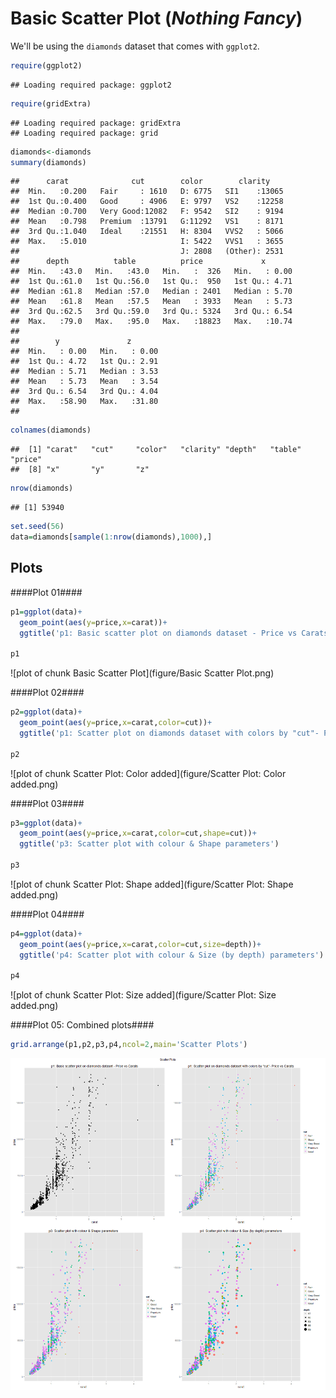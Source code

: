 Basic Scatter Plot (*Nothing Fancy*)
====================================

We'll be using the `diamonds` dataset that comes with `ggplot2`.


```r
require(ggplot2)
```

```
## Loading required package: ggplot2
```

```r
require(gridExtra)
```

```
## Loading required package: gridExtra
## Loading required package: grid
```

```r
diamonds<-diamonds
summary(diamonds)
```

```
##      carat              cut        color        clarity     
##  Min.   :0.200   Fair     : 1610   D: 6775   SI1    :13065  
##  1st Qu.:0.400   Good     : 4906   E: 9797   VS2    :12258  
##  Median :0.700   Very Good:12082   F: 9542   SI2    : 9194  
##  Mean   :0.798   Premium  :13791   G:11292   VS1    : 8171  
##  3rd Qu.:1.040   Ideal    :21551   H: 8304   VVS2   : 5066  
##  Max.   :5.010                     I: 5422   VVS1   : 3655  
##                                    J: 2808   (Other): 2531  
##      depth          table          price             x        
##  Min.   :43.0   Min.   :43.0   Min.   :  326   Min.   : 0.00  
##  1st Qu.:61.0   1st Qu.:56.0   1st Qu.:  950   1st Qu.: 4.71  
##  Median :61.8   Median :57.0   Median : 2401   Median : 5.70  
##  Mean   :61.8   Mean   :57.5   Mean   : 3933   Mean   : 5.73  
##  3rd Qu.:62.5   3rd Qu.:59.0   3rd Qu.: 5324   3rd Qu.: 6.54  
##  Max.   :79.0   Max.   :95.0   Max.   :18823   Max.   :10.74  
##                                                               
##        y               z        
##  Min.   : 0.00   Min.   : 0.00  
##  1st Qu.: 4.72   1st Qu.: 2.91  
##  Median : 5.71   Median : 3.53  
##  Mean   : 5.73   Mean   : 3.54  
##  3rd Qu.: 6.54   3rd Qu.: 4.04  
##  Max.   :58.90   Max.   :31.80  
## 
```

```r
colnames(diamonds)
```

```
##  [1] "carat"   "cut"     "color"   "clarity" "depth"   "table"   "price"  
##  [8] "x"       "y"       "z"
```

```r
nrow(diamonds)
```

```
## [1] 53940
```

```r
set.seed(56)
data=diamonds[sample(1:nrow(diamonds),1000),]
```


Plots
-------

####Plot 01####


```r
p1=ggplot(data)+
  geom_point(aes(y=price,x=carat))+
  ggtitle('p1: Basic scatter plot on diamonds dataset - Price vs Carats')

p1
```

![plot of chunk Basic Scatter Plot](figure/Basic Scatter Plot.png) 

####Plot 02####


```r
p2=ggplot(data)+
  geom_point(aes(y=price,x=carat,color=cut))+
  ggtitle('p1: Scatter plot on diamonds dataset with colors by "cut"- Price vs Carats')

p2
```

![plot of chunk Scatter Plot: Color added](figure/Scatter Plot: Color added.png) 

####Plot 03####


```r
p3=ggplot(data)+
  geom_point(aes(y=price,x=carat,color=cut,shape=cut))+
  ggtitle('p3: Scatter plot with colour & Shape parameters')

p3
```

![plot of chunk Scatter Plot: Shape added](figure/Scatter Plot: Shape added.png) 

####Plot 04####


```r
p4=ggplot(data)+
  geom_point(aes(y=price,x=carat,color=cut,size=depth))+
  ggtitle('p4: Scatter plot with colour & Size (by depth) parameters')

p4
```

![plot of chunk Scatter Plot: Size added](figure/Scatter Plot: Size added.png) 

####Plot 05: Combined plots####


```r
grid.arrange(p1,p2,p3,p4,ncol=2,main='Scatter Plots')
```

![plot of chunk unnamed-chunk-1](figure/unnamed-chunk-1.png) 
